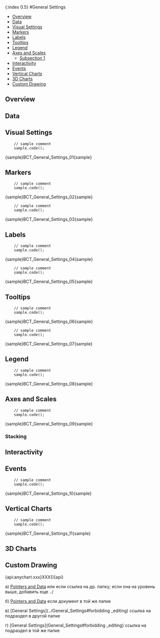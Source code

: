 {:index 0.5}
#General Settings

* [Overview](#overview)
* [Data](#data)
* [Visual Settings](#visual_settings)
* [Markers](#markers)
* [Labels](#labels)
* [Tooltips](#tooltips)
* [Legend](#legend)
* [Axes and Scales](#axes_and_scales)
  * [Subsection 1](#subsection)
* [Interactivity](#interactivity)
* [Events](#events)
* [Vertical Charts](#vertical_charts)
* [3D Charts](#3d_charts)
* [Custom Drawing](#custom_drawing)

## Overview

## Data

## Visual Settings

```
    // sample comment
    sample.code();
```

{sample}BCT\_General\_Settings\_01{sample}

## Markers

```
    // sample comment
    sample.code();
```

{sample}BCT\_General\_Settings\_02{sample}

```
    // sample comment
    sample.code();
```

{sample}BCT\_General\_Settings\_03{sample}

## Labels

```
    // sample comment
    sample.code();
```

{sample}BCT\_General\_Settings\_04{sample}

```
    // sample comment
    sample.code();
```

{sample}BCT\_General\_Settings\_05{sample}

## Tooltips

```
    // sample comment
    sample.code();
```

{sample}BCT\_General\_Settings\_06{sample}

```
    // sample comment
    sample.code();
```

{sample}BCT\_General\_Settings\_07{sample}

## Legend

```
    // sample comment
    sample.code();
```

{sample}BCT\_General\_Settings\_08{sample}

## Axes and Scales

```
    // sample comment
    sample.code();
```

{sample}BCT\_General\_Settings\_09{sample}

### Stacking

## Interactivity

## Events

```
    // sample comment
    sample.code();
```

{sample}BCT\_General\_Settings\_10{sample}

## Vertical Charts

```
    // sample comment
    sample.code();
```

{sample}BCT\_General\_Settings\_11{sample}

## 3D Charts

## Custom Drawing


{api:anychart.xxx}XXX(){api} 

а) [Pointers and Data](../Gauges/Pointers_and_Data) или 
если ссылка на др. папку; если она на уровень выше, добавить еще ../

б) [Pointers and Data](Pointers_and_Data)
если документ в той же папке

в) [General Settings](../General_Settings#forbidding _editing)
ссылка на подраздел в другой папке

г) [General Settings](General_Settings#forbidding _editing)
ссылка на подраздел в той же папке
